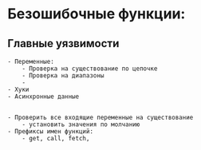 # Безошибочные функции:
## Главные уязвимости
	- Переменные: 
		- Проверка на существование по цепочке
		- Проверка на диапазоны
		- 
	- Хуки
	- Асинхронные данные


	- Проверить все входящие переменные на существование
		- установить значения по молчанию 
	- Префиксы имен функций: 
		- get, call, fetch, 